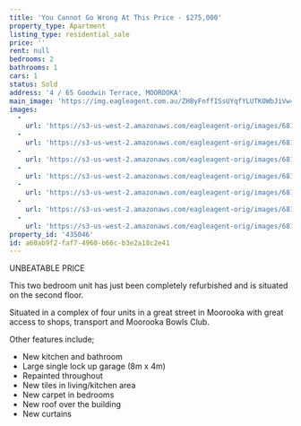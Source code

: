 ```yaml
---
title: 'You Cannot Go Wrong At This Price - $275,000'
property_type: Apartment
listing_type: residential_sale
price: ''
rent: null
bedrooms: 2
bathrooms: 1
cars: 1
status: Sold
address: '4 / 65 Goodwin Terrace, MOOROOKA'
main_image: 'https://img.eagleagent.com.au/ZHByFnffISsUYqfYLUTKOWbJiVw=/1280x854/smart/https://s3-us-west-2.amazonaws.com/eagleagent-orig/images/6819949/106791531-image-M.jpg'
images:
  -
    url: 'https://s3-us-west-2.amazonaws.com/eagleagent-orig/images/6819955/106791531-image-F.jpg'
  -
    url: 'https://s3-us-west-2.amazonaws.com/eagleagent-orig/images/6819954/106791531-image-E.jpg'
  -
    url: 'https://s3-us-west-2.amazonaws.com/eagleagent-orig/images/6819953/106791531-image-D.jpg'
  -
    url: 'https://s3-us-west-2.amazonaws.com/eagleagent-orig/images/6819952/106791531-image-C.jpg'
  -
    url: 'https://s3-us-west-2.amazonaws.com/eagleagent-orig/images/6819951/106791531-image-B.jpg'
  -
    url: 'https://s3-us-west-2.amazonaws.com/eagleagent-orig/images/6819950/106791531-image-A.jpg'
  -
    url: 'https://s3-us-west-2.amazonaws.com/eagleagent-orig/images/6819949/106791531-image-M.jpg'
property_id: '435046'
id: a60ab9f2-faf7-4960-b66c-b3e2a18c2e41
---
```

UNBEATABLE PRICE

This two bedroom unit has just been completely refurbished and is situated on the second floor.

Situated in a complex of four units in a great street in Moorooka with great access to shops, transport and Moorooka Bowls Club.

Other features include;
* New kitchen and bathroom
* Large single lock up garage (8m x 4m)
* Repainted throughout
* New tiles in living/kitchen area
* New carpet in bedrooms
* New roof over the building
* New curtains